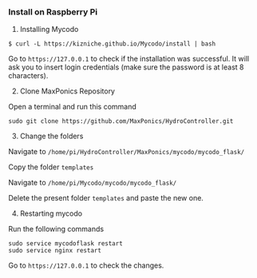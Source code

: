 ### Install on Raspberry Pi

1. Installing Mycodo 
```
$ curl -L https://kizniche.github.io/Mycodo/install | bash
```

Go to `https://127.0.0.1` to check if the installation was successful. It will ask you to insert login credentials (make sure the password is at least 8 characters).


2. Clone MaxPonics Repository 

Open a terminal and run this command
```
sudo git clone https://github.com/MaxPonics/HydroController.git
```

3. Change the folders

Navigate to `/home/pi/HydroController/MaxPonics/mycodo/mycodo_flask/`

Copy the folder `templates`

Navigate to `/home/pi/Mycodo/mycodo/mycodo_flask/`

Delete the present folder `templates` and paste the new one. 

4. Restarting mycodo

Run the following commands

```
sudo service mycodoflask restart
sudo service nginx restart
```

Go to `https://127.0.0.1` to check the changes. 
